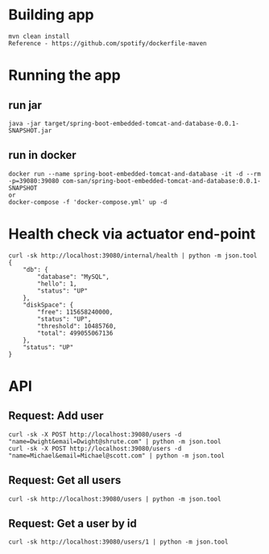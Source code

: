 # Building app
    mvn clean install
    Reference - https://github.com/spotify/dockerfile-maven

# Running the app
   ## run jar
    java -jar target/spring-boot-embedded-tomcat-and-database-0.0.1-SNAPSHOT.jar

   ## run in docker
    docker run --name spring-boot-embedded-tomcat-and-database -it -d --rm -p=39080:39080 com-san/spring-boot-embedded-tomcat-and-database:0.0.1-SNAPSHOT
    or
    docker-compose -f 'docker-compose.yml' up -d

# Health check via actuator end-point
```code
curl -sk http://localhost:39080/internal/health | python -m json.tool
{
    "db": {
        "database": "MySQL",
        "hello": 1,
        "status": "UP"
    },
    "diskSpace": {
        "free": 115658240000,
        "status": "UP",
        "threshold": 10485760,
        "total": 499055067136
    },
    "status": "UP"
}
```

# API
## Request: Add user
    curl -sk -X POST http://localhost:39080/users -d "name=Dwight&email=Dwight@shrute.com" | python -m json.tool
    curl -sk -X POST http://localhost:39080/users -d "name=Michael&email=Michael@scott.com" | python -m json.tool

## Request: Get all users
    curl -sk http://localhost:39080/users | python -m json.tool
    
## Request: Get a user by id
    curl -sk http://localhost:39080/users/1 | python -m json.tool    
